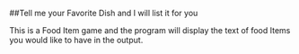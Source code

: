 ##Tell me your Favorite Dish and I will list it for you

This is a Food Item game and the program will display the text of food Items you would like to have in the output.
